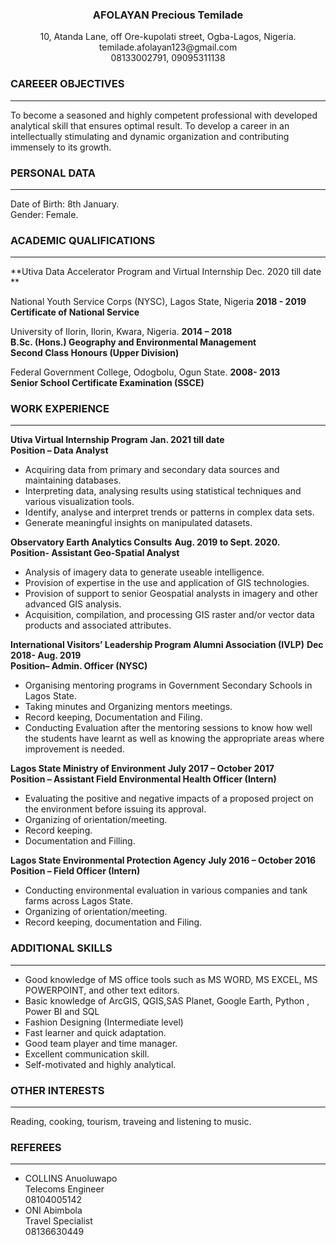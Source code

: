 <h3 align="center">  AFOLAYAN Precious Temilade </h3> 
<p align="center"> 10, Atanda Lane, off Ore-kupolati street, Ogba-Lagos, Nigeria. <br>
temilade.afolayan123@gmail.com <br>
08133002791, 09095311138 </p>



### CAREEER OBJECTIVES
_______________

To become a seasoned and highly competent professional with developed analytical skill that ensures optimal result. To develop a career in an intellectually stimulating and dynamic organization and contributing immensely to its growth.


### PERSONAL DATA
_______________

Date of Birth: 8th January. <br>
Gender: Female.

### ACADEMIC QUALIFICATIONS


_______________

**Utiva Data Accelerator Program and Virtual Internship    Dec. 2020 till date **  
	
National Youth Service Corps (NYSC), Lagos State, Nigeria	         **2018 - 2019** <br>
**Certificate of National Service**

University of Ilorin, Ilorin, Kwara, Nigeria.                      **2014 – 2018** <br>
**B.Sc. (Hons.)  Geography and Environmental Management** <br>
**Second Class Honours (Upper Division)**
		
Federal Government College, Odogbolu, Ogun State.	                 **2008- 2013** <br>
**Senior School Certificate Examination (SSCE)**	


### WORK EXPERIENCE
______________

**Utiva Virtual Internship Program**                                                **Jan. 2021 till date** <br>
**Position – Data Analyst** <br>
+ Acquiring data from primary and secondary data sources and maintaining databases. 
+ Interpreting data, analysing results using statistical techniques and various visualization tools. 
+ Identify, analyse and interpret trends or patterns in complex data sets. 
+ Generate meaningful insights on manipulated datasets. 


**Observatory Earth Analytics Consults**				**Aug. 2019 to Sept. 2020.** <br> 
**Position- Assistant Geo-Spatial Analyst** 
+ Analysis of imagery data to generate useable intelligence.
+ Provision of expertise in the use and application of GIS technologies. 
+ Provision of support to senior Geospatial analysts in imagery and other advanced GIS analysis.
+ Acquisition, compilation, and processing GIS raster and/or vector data products and associated attributes. 


**International Visitors’ Leadership Program Alumni Association (IVLP)**   **Dec 2018- Aug. 2019** <br>
**Position– Admin. Officer (NYSC)**					
+ Organising mentoring programs in Government Secondary Schools in Lagos State.
+ Taking minutes and Organizing mentors meetings.
+ Record keeping, Documentation and Filing.
+ Conducting Evaluation after the mentoring sessions to know how well the students have learnt as well as knowing the appropriate areas where improvement is needed.


**Lagos State Ministry of Environment**                                          **July 2017 – October 2017** <br>
**Position – Assistant Field Environmental Health Officer (Intern)**
+ Evaluating the positive and negative impacts of a proposed project on the environment before issuing its approval.
+ Organizing of orientation/meeting.
+ Record keeping.
+ Documentation and Filling.


**Lagos State Environmental Protection Agency** 		            **July 2016 – October 2016** <br>
**Position – Field Officer (Intern)**
+ Conducting environmental evaluation in various companies and tank farms across Lagos State.
+ Organizing of orientation/meeting.
+ Record keeping, documentation and Filing.


### ADDITIONAL SKILLS
_____________

+ Good knowledge of MS office tools such as MS WORD, MS EXCEL, MS POWERPOINT, and other text editors.
+ Basic knowledge of ArcGIS, QGIS,SAS Planet, Google Earth, Python , Power BI and SQL
+ Fashion Designing (Intermediate level)
+ Fast learner and quick adaptation.
+ Good team player and time manager.
+ Excellent communication skill.
+ Self-motivated and highly analytical.


### OTHER INTERESTS

________________

Reading, cooking, tourism, traveing and listening to music.


### REFEREES

________________

+ COLLINS Anuoluwapo <br>
  Telecoms Engineer <br>
  08104005142 <br>
+ ONI Abimbola <br>
  Travel Specialist <br>
  08136630449 <br>
